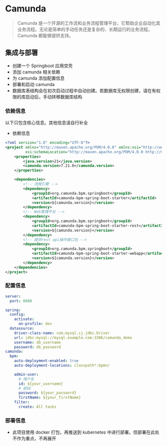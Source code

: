 # Camunda

> Camunda 是一个开源的工作流和业务流程管理平台，它帮助企业自动化其业务流程。无论是简单的手动任务还是复杂的、长期运行的业务流程，Camunda 都能够提供支持。

## 集成与部署

- 创建一个 Springboot 应用空壳
- 添加 camunda 相关依赖
- 为 camunda 添加配置信息
- 部署和启动 camunda
- 数据库表结构会在初次启动过程中自动创建。若数据库无权限创建，请在有权限的库启动后，手动转移数据库结构


### 依赖信息

以下只包含核心信息。其他信息请自行补全

- 依赖信息

```xml
<?xml version="1.0" encoding="UTF-8"?>
<project xmlns="http://maven.apache.org/POM/4.0.0" xmlns:xsi="http://www.w3.org/2001/XMLSchema-instance"
         xsi:schemaLocation="http://maven.apache.org/POM/4.0.0 http://maven.apache.org/xsd/maven-4.0.0.xsd">
    <properties>
        <java.version>21</java.version>
        <camunda.version>7.21.0</camunda.version>
    </properties>

    <dependencies>
        <!-- 流程引擎 -->
        <dependency>
            <groupId>org.camunda.bpm.springboot</groupId>
            <artifactId>camunda-bpm-spring-boot-starter</artifactId>
            <version>${camunda.version}</version>
        </dependency>
        <!-- Web管理平台 -->
        <dependency>
            <groupId>org.camunda.bpm.springboot</groupId>
            <artifactId>camunda-bpm-spring-boot-starter-rest</artifactId>
            <version>${camunda.version}</version>
        </dependency>
        <!-- 提供rest api操作接口包 -->
        <dependency>
            <groupId>org.camunda.bpm.springboot</groupId>
            <artifactId>camunda-bpm-spring-boot-starter-webapp</artifactId>
            <version>${camunda.version}</version>
        </dependency>
    </dependencies>
</project>
```

### 配置信息

```yaml
server:
  port: 8080

spring:
  config:
    activate:
      on-profile: dev
  datasource:
    driver-class-name: com.mysql.cj.jdbc.Driver
    url: jdbc:mysql://mysql.example.com:3306/camunda_demo
    username: db_username
    password: db_password
camunda:
  bpm:
    auto-deployment-enabled: true
    auto-deployment-locations: classpath*:bpmn/

    admin-user:
      # 用户名
      id: ${your_username}
      # 密码
      password: ${your_password}
      firstName: ${your_firstName}
    filter:
      create: All tasks
```


### 部署信息

- 此项目使用 docker 打包，再推送到 kubernetes 中进行部署。但部署在此处不作为重点，不再展开

